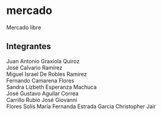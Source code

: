 # mercado
Mercado libre

## Integrantes

Juan Antonio Graxiola Quiroz  
José Calvario Ramírez   
Miguel Israel De Robles Ramirez  
Fernando Camarena Flores  
Sandra Lizbeth Esperanza Machuca  
José Gustavo Aguilar Correa  
Carrillo Rubio José Giovanni  
Flores Solís María Fernanda
Estrada Garcia Christopher Jair   
